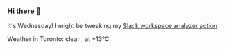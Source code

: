 ### Hi there :wave:

It's Wednesday! I might be tweaking my [Slack workspace analyzer action](https://github.com/bewuethr/slack-analyzer).

Weather in Toronto: clear , at +13°C.
